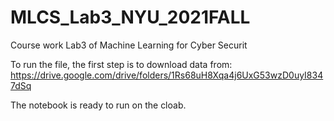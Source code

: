 # MLCS_Lab3_NYU_2021FALL
Course work Lab3 of Machine Learning for Cyber Securit

To run the file, the first step is to download data from: https://drive.google.com/drive/folders/1Rs68uH8Xqa4j6UxG53wzD0uyI8347dSq

The notebook is ready to run on the cloab.
